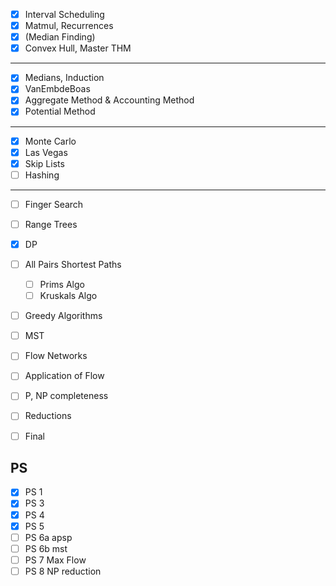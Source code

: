 - [x] Interval Scheduling
- [x] Matmul, Recurrences
- [x] (Median Finding)
- [x] Convex Hull, Master THM
--------
- [x] Medians, Induction
- [x] VanEmbdeBoas
- [x] Aggregate Method & Accounting Method
- [x] Potential Method
-----
- [x] Monte Carlo
- [x] Las Vegas
- [x] Skip Lists
- [ ] Hashing
------
- [ ] Finger Search
- [ ] Range Trees
- [x] DP
- [ ] All Pairs Shortest Paths
	- [ ] Prims Algo
	- [ ] Kruskals Algo
- [ ] Greedy Algorithms
- [ ] MST
- [ ] Flow Networks
- [ ] Application of Flow
- [ ] P, NP completeness
- [ ] Reductions
- [ ] Final


## PS

- [x] PS 1
- [x] PS 3
- [x] PS 4
- [x] PS 5
- [ ] PS 6a apsp
- [ ] PS 6b mst
- [ ] PS 7 Max Flow
- [ ] PS 8 NP reduction
